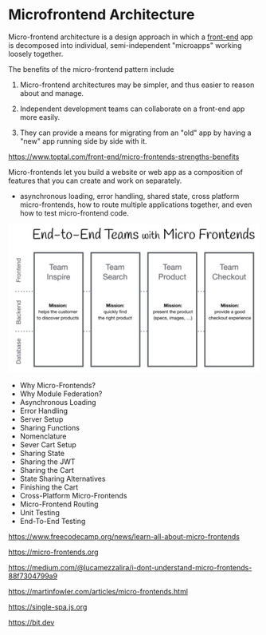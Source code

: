 # Microfrontend Architecture

Micro-frontend architecture is a design approach in which a [front-end](https://www.toptal.com/front-end) app is decomposed into individual, semi-independent "microapps" working loosely together.

The benefits of the micro-frontend pattern include

1. Micro-frontend architectures may be simpler, and thus easier to reason about and manage.

2. Independent development teams can collaborate on a front-end app more easily.

3. They can provide a means for migrating from an "old" app by having a "new" app running side by side with it.

https://www.toptal.com/front-end/micro-frontends-strengths-benefits

Micro-frontends let you build a website or web app as a composition of features that you can create and work on separately.

- asynchronous loading, error handling, shared state, cross platform micro-frontends, how to route multiple applications together, and even how to test micro-frontend code.

![image](../../media/Microfrontend-Architecture-image1.jpg)

- Why Micro-Frontends?
- Why Module Federation?
- Asynchronous Loading
- Error Handling
- Server Setup
- Sharing Functions
- Nomenclature
- Sever Cart Setup
- Sharing State
- Sharing the JWT
- Sharing the Cart
- State Sharing Alternatives
- Finishing the Cart
- Cross-Platform Micro-Frontends
- Micro-Frontend Routing
- Unit Testing
- End-To-End Testing

https://www.freecodecamp.org/news/learn-all-about-micro-frontends

https://micro-frontends.org

https://medium.com/@lucamezzalira/i-dont-understand-micro-frontends-88f7304799a9

https://martinfowler.com/articles/micro-frontends.html

https://single-spa.js.org

https://bit.dev
